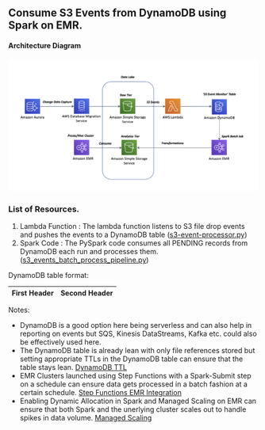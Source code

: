 ## Consume S3 Events from DynamoDB using Spark on EMR.

#### Architecture Diagram

![Architecture Diagram](./images/spark_consume_s3_events.png?raw=true "Architecture Diagram")

### List of Resources.

1. Lambda Function : The lambda function listens to S3 file drop events and pushes the events to a DynamoDB table ([s3-event-processor.py](lambda/s3-event-processor.py))
2. Spark Code : The PySpark code consumes all PENDING records from DynamoDB each run and processes them. ([s3_events_batch_process_pipeline.py](spark/s3_events_batch_process_pipeline.py))

DynamoDB table format:

First Header | Second Header
------------ | -------------

Notes:

- DynamoDB is a good option here being serverless and can also help in reporting on events but SQS, Kinesis DataStreams, Kafka etc. could also be effectively used here.
- The DynamoDB table is already lean with only file references stored but setting appropriate TTLs in the DynamoDB table can ensure that the table stays lean. [DynamoDB TTL](https://docs.aws.amazon.com/amazondynamodb/latest/developerguide/TTL.html)
- EMR Clusters launched using Step Functions with a Spark-Submit step on a schedule can ensure data gets processed in a batch fashion at a certain schedule. [Step Functions EMR Integration](https://docs.aws.amazon.com/step-functions/latest/dg/connect-emr.html)
- Enabling Dynamic Allocation in Spark and Managed Scaling on EMR can ensure that both Spark and the unerlying cluster scales out to handle spikes in data volume. [Managed Scaling](https://docs.aws.amazon.com/emr/latest/ManagementGuide/emr-managed-scaling.html)

